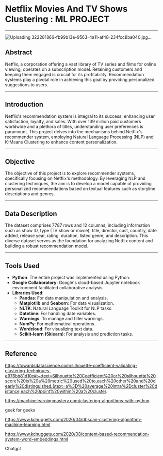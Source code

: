 # Netflix Movies And TV Shows Clustering : ML PROJECT

---
![Uploading 322281866-fb99b13e-9563-4a11-af48-234fcc8ba040.jpg…]()


## Abstract

Netflix, a corporation offering a vast library of TV series and films for online viewing, operates on a subscription model. Retaining customers and keeping them engaged is crucial for its profitability. Recommendation systems play a pivotal role in achieving this goal by providing personalized suggestions to users.

---

## Introduction

Netflix's recommendation system is integral to its success, enhancing user satisfaction, loyalty, and sales. With over 139 million paid customers worldwide and a plethora of titles, understanding user preferences is paramount. This project delves into the mechanisms behind Netflix's recommender system, employing Natural Language Processing (NLP) and K-Means Clustering to enhance content personalization.

---

## Objective

The objective of this project is to explore recommender systems, specifically focusing on Netflix's methodology. By leveraging NLP and clustering techniques, the aim is to develop a model capable of providing personalized recommendations based on textual features such as storyline descriptions and genres.

---

## Data Description

The dataset comprises 7787 rows and 12 columns, including information such as show ID, type (TV show or movie), title, director, cast, country, date added, release year, rating, duration, listed genre, and description. This diverse dataset serves as the foundation for analyzing Netflix content and building a robust recommendation model.

---

## Tools Used

- **Python**: The entire project was implemented using Python.
- **Google Collaboratory**: Google's cloud-based Jupyter notebook environment facilitated collaborative analysis.
- **Libraries Used**:
  - **Pandas**: For data manipulation and analysis.
  - **Matplotlib** and **Seaborn**: For data visualization.
  - **NLTK**: Natural Language Toolkit for NLP tasks.
  - **Datetime**: For handling date variables.
  - **Warnings**: To manage and filter warnings.
  - **NumPy**: For mathematical operations.
  - **Wordcloud**: For visualizing text data.
  - **Scikit-learn (Sklearn)**: For analysis and prediction tasks.

---

## Reference

https://towardsdatascience.com/silhouette-coefficient-validating-clustering-techniques-e976bb81d10c#:~:text=Silhouette%20Coefficient%20or%20silhouette%20score%20is%20a%20metric%20used%20to,each%20other%20and%20clearly%20distinguished.&text=a%3D%20average%20intra%2Dcluster%20distance,each%20point%20within%20a%20cluster.

https://machinelearningmastery.com/clustering-algorithms-with-python

geek for geeks

https://www.kdnuggets.com/2020/04/dbscan-clustering-algorithm-machine-learning.html

https://www.kdnuggets.com/2020/08/content-based-recommendation-system-word-embeddings.html

Chatgpt
